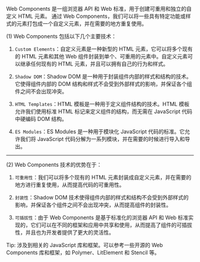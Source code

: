 Web Components 是一组浏览器 API 和 Web 标准，用于创建可重用和独立的自定义 HTML 元素。
通过 Web Components，我们可以将一些具有特定功能或样式的元素打包成一个自定义元素，并在需要的地方重复使用。

(1) Web Components 包括以下几个主要技术：

1. `Custom Elements`：自定义元素是一种新型的 HTML 元素，它可以将多个现有的 HTML 元素和其他 Web 组件封装到单个、可重用的元素中。自定义元素可以继承任何现有的 HTML 元素，并且可以拥有自己的行为和样式。

2. `Shadow DOM`：Shadow DOM 是一种用于封装组件内部的样式和结构的技术。它使得组件内部的 DOM 结构和样式不会受到外部样式的影响，并保证各个组件之间不会出现冲突。

3. `HTML Templates`：HTML 模板是一种用于定义组件结构的技术。HTML 模板允许我们使用标准 HTML 标记来定义组件的结构，而无需在 JavaScript 代码中硬编码 DOM 结构。

4. `ES Modules`：ES Modules 是一种用于模块化 JavaScript 代码的标准。它允许我们将 JavaScript 代码分解为一系列模块，并在需要的时候进行导入和导出。

---

(2) Web Components 技术的优势在于：

1. `可重用性`：我们可以将多个现有的 HTML 元素封装成自定义元素，并在需要的地方进行重复使用，从而提高代码的可重用性。

2. `封装性`：Shadow DOM 技术使得组件内部的样式和结构不会受到外部样式的影响，并保证各个组件之间不会出现冲突，从而提高组件的封装性。

3. `可插拔性`：由于 Web Components 是基于标准化的浏览器 API 和 Web 标准实现的，它们可以在不同的框架和应用中共享和使用，从而提高了组件的可插拔性，并且也为开发者提供了更大的灵活性。

Tip: 涉及到相关的 JavaScript 库和框架。可以参考一些开源的 Web Components 库和框架，如 Polymer、LitElement 和 Stencil 等。